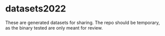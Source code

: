 # datasets2022

These are generated datasets for sharing.  The repo should be temporary, as the binary tested are only meant for review.

